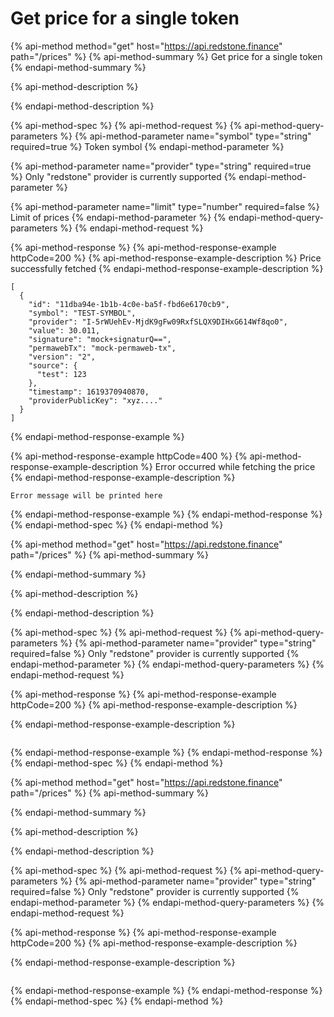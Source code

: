 # Get price for a single token

{% api-method method="get" host="https://api.redstone.finance" path="/prices" %}
{% api-method-summary %}
Get price for a single token
{% endapi-method-summary %}

{% api-method-description %}

{% endapi-method-description %}

{% api-method-spec %}
{% api-method-request %}
{% api-method-query-parameters %}
{% api-method-parameter name="symbol" type="string" required=true %}
Token symbol
{% endapi-method-parameter %}

{% api-method-parameter name="provider" type="string" required=true %}
Only "redstone" provider is currently supported
{% endapi-method-parameter %}

{% api-method-parameter name="limit" type="number" required=false %}
Limit of prices
{% endapi-method-parameter %}
{% endapi-method-query-parameters %}
{% endapi-method-request %}

{% api-method-response %}
{% api-method-response-example httpCode=200 %}
{% api-method-response-example-description %}
Price successfully fetched
{% endapi-method-response-example-description %}

```
[
  {
    "id": "11dba94e-1b1b-4c0e-ba5f-fbd6e6170cb9",
    "symbol": "TEST-SYMBOL",
    "provider": "I-5rWUehEv-MjdK9gFw09RxfSLQX9DIHxG614Wf8qo0",
    "value": 30.011,
    "signature": "mock+signaturQ==",
    "permawebTx": "mock-permaweb-tx",
    "version": "2",
    "source": {
      "test": 123
    },
    "timestamp": 1619370940870,
    "providerPublicKey": "xyz...."
  }
]
```
{% endapi-method-response-example %}

{% api-method-response-example httpCode=400 %}
{% api-method-response-example-description %}
Error occurred while fetching the price
{% endapi-method-response-example-description %}

```
Error message will be printed here
```
{% endapi-method-response-example %}
{% endapi-method-response %}
{% endapi-method-spec %}
{% endapi-method %}

{% api-method method="get" host="https://api.redstone.finance" path="/prices" %}
{% api-method-summary %}

{% endapi-method-summary %}

{% api-method-description %}

{% endapi-method-description %}

{% api-method-spec %}
{% api-method-request %}
{% api-method-query-parameters %}
{% api-method-parameter name="provider" type="string" required=false %}
Only "redstone" provider is currently supported
{% endapi-method-parameter %}
{% endapi-method-query-parameters %}
{% endapi-method-request %}

{% api-method-response %}
{% api-method-response-example httpCode=200 %}
{% api-method-response-example-description %}

{% endapi-method-response-example-description %}

```

```
{% endapi-method-response-example %}
{% endapi-method-response %}
{% endapi-method-spec %}
{% endapi-method %}

{% api-method method="get" host="https://api.redstone.finance" path="/prices" %}
{% api-method-summary %}

{% endapi-method-summary %}

{% api-method-description %}

{% endapi-method-description %}

{% api-method-spec %}
{% api-method-request %}
{% api-method-query-parameters %}
{% api-method-parameter name="provider" type="string" required=false %}
Only "redstone" provider is currently supported
{% endapi-method-parameter %}
{% endapi-method-query-parameters %}
{% endapi-method-request %}

{% api-method-response %}
{% api-method-response-example httpCode=200 %}
{% api-method-response-example-description %}

{% endapi-method-response-example-description %}

```

```
{% endapi-method-response-example %}
{% endapi-method-response %}
{% endapi-method-spec %}
{% endapi-method %}



